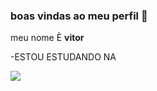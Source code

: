 ### boas vindas ao meu perfil 💙

meu nome È **vitor**

-ESTOU ESTUDANDO NA 












![](https://media1.tenor.com/m/WfB2PNMXY6AAAAAC/manchester-united-cristiano-ronaldo.gif)
